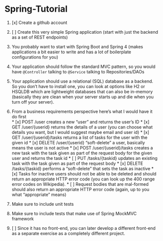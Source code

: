 # Spring-Tutorial

1. [x] Create a github account

2. [ ] Create this very simple Spring application (start with just the backend as a set of REST endpoints)

  1. You probably want to start with Spring Boot and Spring 4 (makes applications a bit easier to write and has a lot of boilerplate configurations for you)  
  2. Your application should follow the standard MVC pattern, so you would have `@Controller` talking to `@Service` talking to Repositories/DAOs
  3. Your application should use a relational (SQL) database as a backend. So you don’t have to install one, you can look at options like H2 or HSQLDB which are lightweight databases that can also be in-memory (basically they are clean when your server starts up and die when you turn off your server).
  4. From a business requirements perspective here’s what I would have it do first  
    * [x] POST /user creates a new “user” and returns the user’s ID
    * [x] GET /user/{userid} returns the details of a user (you can choose what details you want, but I would suggest maybe email and user id)
    * [x] GET /user/{userid}/tasks returns a list of tasks for the user with the given id
    * [x] DELETE /user/{userid} “soft-delete” a user, basically means the user is not active
    * [x] POST /user/{userid}/tasks creates a new task with the task given as part of the request body for the given user and returns the task id
    * [ ] PUT /tasks/{taskid} updates an existing task with the task given as part of the request body
    * [x] DELETE /tasks/{taskid} performs a “soft-delete” that sets the task as inactive
    * [x] Tasks for inactive users should not be able to be deleted and should return an appropriate HTTP error code (you can look up the 400 range error codes on Wikipedia).
    * [ ] Request bodies that are mal-formed should also return an appropriate HTTP error code (again, up to you what “appropriate” means)
  5. Make sure to include unit tests
  6. Make sure to include tests that make use of Spring MockMVC framework
  
3. [ ] Since it has no front-end, you can later develop a different front-end as a separate exercise as a completely different project.